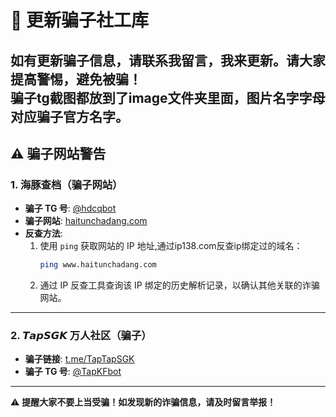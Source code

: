 # 📌 更新骗子社工库  

如有更新骗子信息，请联系我留言，我来更新。请大家提高警惕，避免被骗！  
骗子tg截图都放到了image文件夹里面，图片名字字母对应骗子官方名字。
---

## ⚠️ 骗子网站警告  

### 1. 海豚查档（骗子网站）  
- **骗子 TG 号**: [@hdcqbot](https://t.me/hdcqbot)  
- **骗子网站**: [haitunchadang.com](https://www.haitunchadang.com)  
- **反查方法**:  
  1. 使用 `ping` 获取网站的 IP 地址,通过ip138.com反查ip绑定过的域名：
     ```sh
     ping www.haitunchadang.com
     ```
  2. 通过 IP 反查工具查询该 IP 绑定的历史解析记录，以确认其他关联的诈骗网站。  

---

### 2. 𝙏𝙖𝙥𝙎𝙂𝙆 万人社区（骗子）  
- **骗子链接**: [t.me/TapTapSGK](https://t.me/TapTapSGK)  
- **骗子 TG 号**: [@TapKFbot](https://t.me/TapKFbot)  

---

⚠️ **提醒大家不要上当受骗！如发现新的诈骗信息，请及时留言举报！**  

